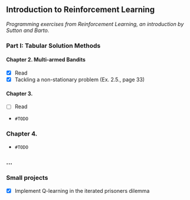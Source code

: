 ## Introduction to Reinforcement Learning 

_Programming exercises from Reinforcement Learning, an introduction by Sutton and Barto._

### Part I: Tabular Solution Methods

#### Chapter 2. Multi-armed Bandits

- [x] Read
- [x] Tackling a non-stationary problem (Ex. 2.5., page 33)

#### Chapter 3.

- [ ] Read
- `#TODO`

### Chapter 4. 

- `#TODO`


### ...

### Small projects

- [x] Implement Q-learning in the iterated prisoners dilemma
